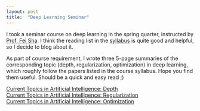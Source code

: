 ```yaml
---
layout: post
title:  "Deep Learning Seminar"
---
```

I took a seminar course on deep learning in the spring quarter, instructed by [Prof. Fei Sha][feisha]. I think the reading list in the [syllabus][syllabus] is quite good and helpful, so I decide to blog about it. 

As part of course requirement, I wrote three 5-page summaries of the corresponding topic (depth, regularization, optimization) in deep learning, which roughly follow the papers listed in the course syllabus. Hope you find them useful. Should be a quick and easy read ;)

[Current Topics in Artificial Intelligence: Depth][depth]  
[Current Topics in Artificial Intelligence: Regularization][regularization]  
[Current Topics in Artificial Intelligence: Optimization][optimization]

[feisha]: http://www-bcf.usc.edu/~feisha/
[syllabus]: http://web.cs.ucla.edu/~feisha/docs/cs269winter2016_syllabus.pdf
[depth]: http://www.cs.jhu.edu/~cxliu/papers/CS269_Depth.pdf
[regularization]: http://www.cs.jhu.edu/~cxliu/papers/CS269_Regularization.pdf
[optimization]: http://www.cs.jhu.edu/~cxliu/papers/CS269_Optimization.pdf